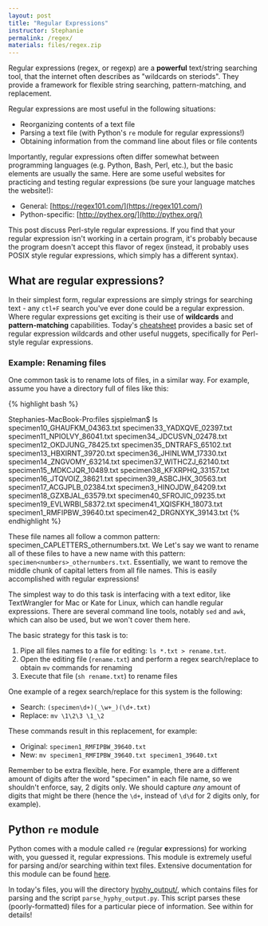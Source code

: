 ```yaml
---
layout: post
title: "Regular Expressions"
instructor: Stephanie
permalink: /regex/
materials: files/regex.zip
---
```


Regular expressions (regex, or regexp) are a **powerful** text/string searching tool, that the internet often describes as "wildcards on steriods". They provide a framework for flexible string searching, pattern-matching, and replacement.

Regular expressions are most useful in the following situations:
+ Reorganizing contents of a text file
+ Parsing a text file (with Python's `re` module for regular expressions!)
+ Obtaining information from the command line about files or file contents

Importantly, regular expressions often differ somewhat between programming languages (e.g. Python, Bash, Perl, etc.), but the basic elements are usually the same. Here are some useful websites for practicing and testing regular expressions (be sure your language matches the website!):
+ General: [https://regex101.com/](https://regex101.com/)
+ Python-specific: [http://pythex.org/](http://pythex.org/)

This post discuss Perl-style regular expressions. If you find that your regular expression isn't working in a certain program, it's probably because the program doesn't accept this flavor of regex (instead, it probably uses POSIX style regular expressions, which simply has a different syntax).

## What are regular expressions?

In their simplest form, regular expressions are simply strings for searching text - any `ctl+F` search you've ever done could be a regular expression. Where regular expressions get exciting is their use of **wildcards** and **pattern-matching** capabilities. Today's [cheatsheet](./files/regex_cheatsheet.pdf) provides a basic set of regular expression wildcards and other useful nuggets, specifically for Perl-style regular expressions.

### Example: Renaming files

One common task is to rename lots of files, in a similar way. For example, assume you have a directory full of files like this:

{% highlight bash %}

Stephanies-MacBook-Pro:files sjspielman$ ls
specimen10_GHAUFKM_04363.txt specimen33_YADXQVE_02397.txt
specimen11_NPIOLVY_86041.txt specimen34_JDCUSVN_02478.txt
specimen12_OKDJUNG_78425.txt specimen35_DNTRAFS_65102.txt
specimen13_HBXIRNT_39720.txt specimen36_JHINLWM_17330.txt
specimen14_ZNGVOMY_63214.txt specimen37_WITHCZJ_62140.txt
specimen15_MDKCJQR_10489.txt specimen38_KFXRPHQ_33157.txt
specimen16_JTQVOIZ_38621.txt specimen39_ASBCJHX_30563.txt
specimen17_ACGJPLB_02384.txt specimen3_HINOJDW_64209.txt
specimen18_GZXBJAL_63579.txt specimen40_SFROJIC_09235.txt
specimen19_EVLWRBI_58372.txt specimen41_XQISFKH_18073.txt
specimen1_RMFIPBW_39640.txt  specimen42_DRGNXYK_39143.txt
{% endhighlight %}

These file names all follow a common pattern: specimen<numbers>_CAPLETTERS_othernumbers.txt. We Let's say we want to rename all of these files to have a new name with this pattern: `specimen<numbers>_othernumbers.txt`. Essentially, we want to remove the middle chunk of capital letters from all file names. This is easily accomplished with regular expressions!

The simplest way to do this task is interfacing with a text editor, like TextWrangler for Mac or Kate for Linux, which can handle regular expressions. There are several command line tools, notably `sed` and `awk`, which can also be used, but we won't cover them here. 

The basic strategy for this task is to:

1. Pipe all files names to a file for editing: `ls *.txt > rename.txt`.
2. Open the editing file (`rename.txt`) and perform a regex search/replace to obtain `mv` commands for renaming
3. Execute that file (`sh rename.txt`) to rename files
 

One example of a regex search/replace for this system is the following: 

+ Search: `(specimen\d+)(_\w+_)(\d+.txt)`
+ Replace: `mv \1\2\3 \1_\2`

These commands result in this replacement, for example:

+ Original: `specimen1_RMFIPBW_39640.txt`
+ New:      `mv specimen1_RMFIPBW_39640.txt specimen1_39640.txt`

Remember to be extra flexible, here. For example, there are a different amount of digits after the word "specimen" in each file name, so we shouldn't enforce, say, 2 digits only. We should capture *any* amount of digits that might be there (hence the `\d+`, instead of `\d\d` for 2 digits only, for example).

## Python `re` module


Python comes with a module called `re` (**r**egular **e**xpressions) for working with, you guessed it, regular expressions. This module is extremely useful for parsing and/or searching within text files. Extensive documentation for this module can be found [here](https://docs.python.org/2/library/re.html).

In today's files, you will the directory [hyphy_output/](files/regex/hyphy_output.zip), which contains files for parsing and the script `parse_hyphy_output.py`. This script parses these (poorly-formatted) files for a particular piece of information. See within for details!



 